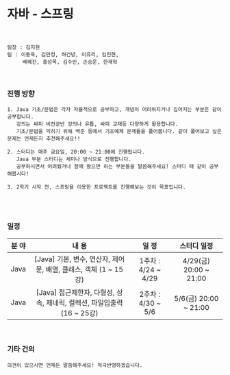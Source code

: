 # 자바 - 스프링

<br>

```
팀장 : 김지현
팀 : 이동욱, 김민정, 허건녕, 이유리, 임진현,
     배혜진, 홍성목, 김수빈, 손승운, 한재혁
```

<br>

### 진행 방향

```
1. Java 기초/문법은 각자 자율적으로 공부하고, 개념이 어려워지거나 깊어지는 부분은 같이 공부합니다.
   강의는 싸피 비전공반 강의나 유튭, 싸피 교재등 다양하게 활용합니다.
   기초/문법을 익히기 위해 백준 등에서 기초예제 문제들을 풀어봅니다. 같이 풀어보고 싶은 문제는 언제든지 추천해주세요!!

2. 스터디는 매주 금요일, 20:00 ~ 21:00에 진행됩니다.
   Java 부분 스터디는 세미나 방식으로 진행합니다.
   공부하시면서 어려웠거나 함께 봤으면 하는 부분들을 말씀해주세요! 스터디 때 같이 공부해봅시다!

3. 2학기 시작 전, 스프링을 이용한 프로젝트를 진행해보는 것이 목표입니다.
```

<br>

<br>

### 일정

| 분 야 |                            내 용                             |        일 정        |      스터디 일정       |
| :---: | :----------------------------------------------------------: | :-----------------: | :--------------------: |
| Java  | [Java] 기본, 변수, 연산자, 제어문, 배열, 클래스, 객체 (1 ~ 15강) | 1주차 : 4/24 ~ 4/29 | 4/29(금) 20:00 ~ 21:00 |
| Java  | [Java] 접근제한자, 다형성, 상속, 제네릭, 컬렉션, 파일입출력 (16 ~ 25강) | 2주차 : 4/30 ~ 5/6  | 5/6(금) 20:00 ~ 21:00  |



<br>

### 기타 건의

```
의견이 있으시면 언제든 말씀해주세요! 적극반영하겠습니다.
```

